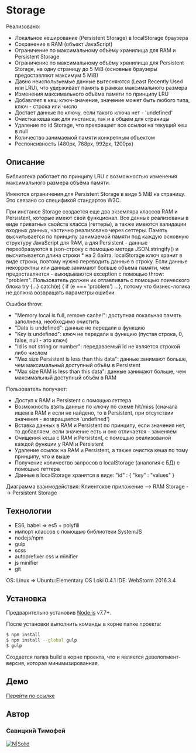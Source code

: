 # Storage

Реализовано:

  - Локальное кеширование (Persistent Storage) в localStorage браузера
  - Сохранение в RAM (объект JavaScript)
  - Ограничение по максимальному объёму хранилища для RAM и Persistent Storage
  - Ограничение по максимальному объёму хранилища для Persistent Storage, на одну страницу до 5 MiB (основные браузеры предоставляют максимум 5 MiB)
  - Давно неиспользуемые данные вытесняются (Least Recently Used или LRU), что удерживает память в рамках максимального размера
  - Изменения максимального объёма памяти по принципу LRU
  - Добавляет в кеш ключ-значение, значение может быть любого типа, ключ - строка или число
  - Достает данные по ключу, если такого ключа нет - 'undefined'
  - Очистка кеша как для инстанса, так и в общем для страницы
  - Удаление по id Storage, что превращает все ссылки на текущий кеш в null
  - Количество занимаемой памяти конкретным объектом
  - Респонсивность (480px, 768px, 992px, 1200px)

## Описание
Библиотека работает по принципу LRU с возможностью изменения максимального размера объёма памяти.

Имеются ограничения для Persistent Storage в виде 5 MiB на страницу. Это связано со спецификой стандартов W3C.

При инстансе Storage создается еще два экземляра классов RAM и Persistent, которые имеют свой функционал. Все данные реализованы в виде приватных свойств класса (геттеры), а также имеются валидации входных данных, частично реализовано через сеттеры. Память высчитывается по принципу занимаемой памяти под каждую основную структуру JavaScript для RAM, а для Persistent - данные переобразуются в json-строку с помощью метода JSON.stringify() и высчитывается длина строки * на 2 байта. localStorage ключ хранит в виде строки, поэтому нужно переводить данные в строку. Если данные некорректны или данные занимают больше объема памяти, чем предоставляется - выкидываются exception с помощью throw: "problem". Пользователь должен их отлавливать с помощью лоического блока try {...} catch(e) { if (e === 'problem') ...}, потому что бизнес-логика не должна возвращать параметры ошибки.

Ошибки throw:
  - "Memory local is full, remove cache!": доступная локальная память заполнена, необходимо очистить
  - "Data is undefined": данные не передали в функцию
  - "Key is undefined": ключ не передали в функцию (пустая строка, 0, false, null - это ключ)
  - "Id is not string or number": передаваемый id не является строкой либо числом
  - "Max size Persistent is less than this data": данные занимают больше, чем максимальный доступный объём в Persistent
  - "Max size RAM is less than this data": данные занимают больше, чем максимальный доступный объём в RAM

Пользователь получает:
  - Доступ к RAM и Persistent с помощью геттера
  - Возможность взять данные по ключу по схеме hit/miss (сначала ищем в RAM и если не найдено, то в Persistent, при отсутствии значения - возвращается 'undefined')
  - Вставка данных в RAM и Persistent по принципу, если значения нет, то добавляем, если значение есть и оно отличается - заменяем
  - Очищения кеша с RAM и Persistent, с помощью реализованой каждой функции у RAM и Persistent
  - Удаление ссылок на RAM и Persistent, а также очистка кеша по тому принципу, что и выше
  - Получение количество запросов в localStorage (аналогия с БД) с помощью геттера
  - Данные в localStorage хранятся в виде: "id" : { "key" : "values" }

Диаграмма взаимодействия: Клиентское приложение --> RAM Storage --> Persistent Storage

## Технологии
  - ES6, babel => es5 + polyfill
  - импорт классов с помощью библиотеки SystemJS
  - nodejs/npm
  - gulp
  - scss
  - autoprefixer css и minifier
  - js minifier
  - git

OS: Linux => Ubuntu:Elementary OS Loki 0.4.1
IDE: WebStorm 2016.3.4


## Установка

Предварительно установив [Node.js](https://nodejs.org/) v7.7+.

После установки выполнить команды в корне папке проекта:

```sh
$ npm install
$ npm install --global gulp
$ gulp
```
Создается папка build в корне проекта, что и является девелопмент-версия, которая минимизированная.

## Демо

[Перейти по ссылке](http://savtym.pp.ua/test/storage/)


## Автор
### Савицкий Тимофей
[![N|Solid](http://findicons.com/files/icons/2796/metro_uinvert_dock/128/github.png)](https://github.com/savtym/)
